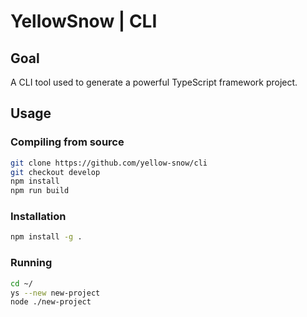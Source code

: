 # YellowSnow | CLI

## Goal

A CLI tool used to generate a powerful TypeScript framework project.

## Usage

### Compiling from source

```bash
git clone https://github.com/yellow-snow/cli
git checkout develop
npm install
npm run build
```

### Installation

```bash
npm install -g .
```

### Running

```bash
cd ~/
ys --new new-project
node ./new-project
```